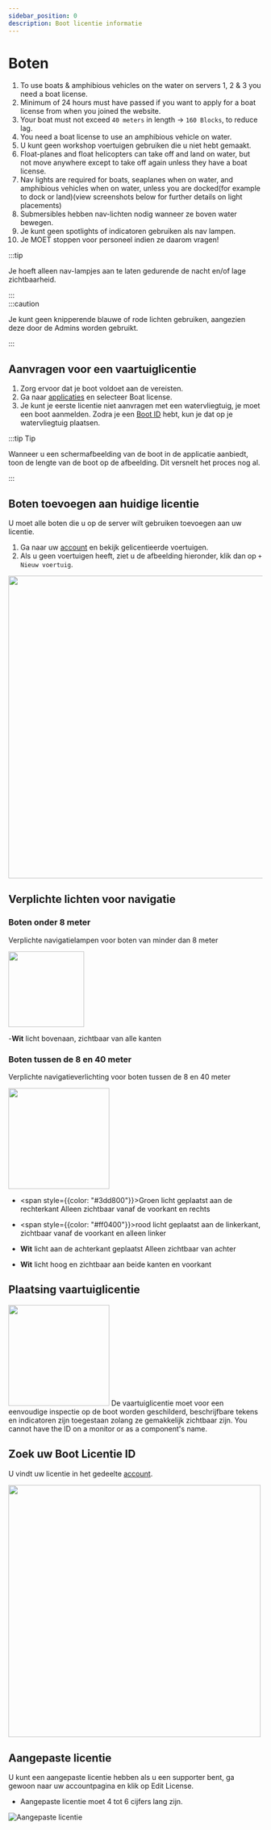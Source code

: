 ```yaml
---
sidebar_position: 0
description: Boot licentie informatie
---
```


# Boten

1. To use boats & amphibious vehicles on the water on servers 1, 2 & 3 you need a boat license.
2. Minimum of 24 hours must have passed if you want to apply for a boat license from when you joined the website.
3. Your boat must not exceed `40 meters` in length -> `160 Blocks`, to reduce lag.
4. You need a boat license to use an amphibious vehicle on water.
5. U kunt geen workshop voertuigen gebruiken die u niet hebt gemaakt.
6. Float-planes and float helicopters can take off and land on water, but not move anywhere except to take off again unless they have a boat license.
7. Nav lights are required for boats, seaplanes when on water, and amphibious vehicles when on water, unless you are docked(for example to dock or land)(view screenshots below for further details on light placements)
8. Submersibles hebben nav-lichten nodig wanneer ze boven water bewegen.
9. Je kunt geen spotlights of indicatoren gebruiken als nav lampen.
10. Je MOET stoppen voor personeel indien ze daarom vragen!


:::tip

Je hoeft alleen nav-lampjes aan te laten gedurende de nacht en/of lage zichtbaarheid.

:::  
:::caution

Je kunt geen knipperende blauwe of rode lichten gebruiken, aangezien deze door de Admins worden gebruikt.

:::

## Aanvragen voor een vaartuiglicentie

1. Zorg ervoor dat je boot voldoet aan de vereisten.
2. Ga naar [applicaties](https://trickys.gg/applications/new) en selecteer Boat license.
3. Je kunt je eerste licentie niet aanvragen met een watervliegtuig, je moet een boot aanmelden. Zodra je een [Boot ID](/docs/stormworks/boats#boat-license-placement) hebt, kun je dat op je watervliegtuig plaatsen.

:::tip Tip

Wanneer u een schermafbeelding van de boot in de applicatie aanbiedt, toon de lengte van de boot op de afbeelding. Dit versnelt het proces nog al.

:::

## Boten toevoegen aan huidige licentie

U moet alle boten die u op de server wilt gebruiken toevoegen aan uw licentie.

1. Ga naar uw [account](https://trickys.gg/account) en bekijk gelicentieerde voertuigen.
2. Als u geen voertuigen heeft, ziet u de afbeelding hieronder, klik dan op `+ Nieuw voertuig`.

<img src="/img/boats/boatsaddingtocurrentlicense.png" width="600px" />

## Verplichte lichten voor navigatie


### Boten onder 8 meter

Verplichte navigatielampen voor boten van minder dan 8 meter

  <div class="flex-vcenter">
      <img src="/img/boats/tsboatnav2.png" width="150px" style={{margin: "0 32px"}} />
    <div>

-**Wit** licht bovenaan, zichtbaar van alle kanten

</div>
</div>

### Boten tussen de 8 en 40 meter
Verplichte navigatieverlichting voor boten tussen de 8 en 40 meter

  <div class="flex-vcenter">
    <img src="/img/boats/tsboatnav1.png" width="200px"/>
    <div>

- <span style={{color: "#3dd800"}}>Groen</span> licht geplaatst aan de rechterkant Alleen zichtbaar vanaf de voorkant en rechts
- <span style={{color: "#ff0400"}}>rood</span> licht geplaatst aan de linkerkant, zichtbaar vanaf de voorkant en alleen linker
- **Wit** licht aan de achterkant geplaatst Alleen zichtbaar van achter
- **Wit** licht hoog en zichtbaar aan beide kanten en voorkant


  </div>
  </div>

## Plaatsing vaartuiglicentie

  <div class="flex-vcenter">
    <img src="/img/boats/tsboatid1.png" width="200px"/>
    De vaartuiglicentie moet voor een eenvoudige inspectie op de boot worden geschilderd, beschrijfbare tekens en indicatoren zijn toegestaan zolang ze gemakkelijk zichtbaar zijn. You cannot have the ID on a monitor or as a component's name.
  </div>

## Zoek uw Boot Licentie ID
U vindt uw licentie in het gedeelte [account](https://trickys.gg/account).

<img src="/img/boats/tslicensesview.png" width="500" />

## Aangepaste licentie

U kunt een aangepaste licentie hebben als u een supporter bent, ga gewoon naar uw accountpagina en klik op Edit License.

- Aangepaste licentie moet 4 tot 6 cijfers lang zijn.

![Aangepaste licentie](/img/boats/tsblcustomlicense.png)